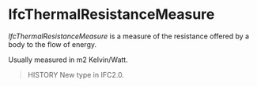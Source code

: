 # IfcThermalResistanceMeasure

_IfcThermalResistanceMeasure_ is a measure of the resistance offered by a body to the flow of energy.<!-- end of definition -->

Usually measured in m2 Kelvin/Watt.

> HISTORY  New type in IFC2.0.
